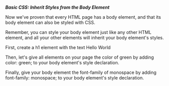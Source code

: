 ***Basic CSS: Inherit Styles from the Body Element***

Now we've proven that every HTML page has a body element, and that its body element can also be styled with CSS.

Remember, you can style your body element just like any other HTML element, and all your other elements will inherit your body element's styles.


First, create a h1 element with the text Hello World

Then, let's give all elements on your page the color of green by adding color: green; to your body element's style declaration.

Finally, give your body element the font-family of monospace by adding font-family: monospace; to your body element's style declaration.
